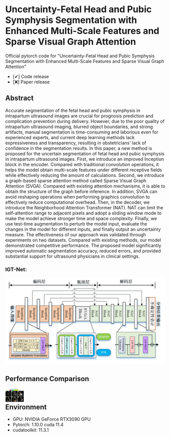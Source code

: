 # Uncertainty-Fetal Head and Pubic Symphysis Segmentation with Enhanced Multi-Scale Features and Sparse Visual Graph Attention

Official pytorch code for "Uncertainty-Fetal Head and Pubic Symphysis Segmentation with Enhanced Multi-Scale Features and Sparse Visual Graph Attention"

- [✔] Code release
- [❌] Paper release

## Abstract
Accurate segmentation of the fetal head and pubic symphysis in intrapartum ultrasound images are crucial for prognosis prediction and complication prevention during delivery. However, due to the poor quality of intrapartum ultrasound imaging, blurred object boundaries, and strong artifacts, manual segmentation is time-consuming and laborious even for experienced experts, and current deep learning methods lack expressiveness and transparency, resulting in obstetricians' lack of confidence in the segmentation results. In this paper, a new method is proposed for the uncertain segmentation of fetal head and pubic symphysis in intrapartum ultrasound images. First, we introduce an improved Inception block in the encoder. Compared with traditional convolution operations, it helps the model obtain multi-scale features under different receptive fields while effectively reducing the amount of calculations. Second, we introduce a graph-based sparse attention method called Sparse Visual Graph Attention (SVGA). Compared with existing attention mechanisms, it is able to obtain the structure of the graph before inference. In addition, SVGA can avoid reshaping operations when performing graphics convolution to effectively reduce computational overhead. Then, in the decoder, we introduce the Neighborhood Attention Transformer (NAT). NAT can limit the self-attention range to adjacent pixels and adopt a sliding window mode to make the model achieve stronger time and space complexity. Finally, we use test-time augmentation to perturb the model input, evaluate the changes in the model for different inputs, and finally output an uncertainty measure. The effectiveness of our approach was validated through experiments on two datasets. Compared with existing methods, our model demonstrated competitive performance. The proposed model significantly improved automatic segmentation accuracy, reduced errors, and provided substantial support for ultrasound physicians in clinical settings.

### IGT-Net:

![framework](imgs/IGT-Net.png)

## Performance Comparison

<img src="imgs/performance.png" title="preformance" style="zoom:8%;" align="left"/>
<br>

## Environment

- GPU: NVIDIA GeForce RTX3090 GPU
- Pytorch: 1.10.0 cuda 11.4
- cudatoolkit: 11.3.1



